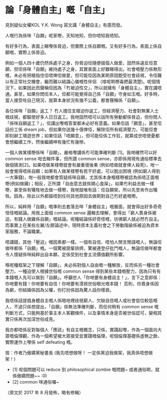# 論「身體自主」嘅「自主」

見到疑似女權KOL Y.K. Wong 寫文講「身體自主」有感而發。

人嘅行為係咪「自願」呢家嘢，天知地知，但你唔知我唔知。

有好多行為，表面上睇嚟係脅迫，但實際上係自願嘅。又有好多行為，表面上係自願嘅，實際上係脅迫。

例如一個人四十歲仍然係處子之身，你脅迫佢隨便搵個人做愛，固然係違反佢意願，但佢係咪「自願」維持處子之身，其實表面上好難睇得出。社會嘅壓力係無形嘅，未必有把槍指住佢唔俾佢做愛，但可能佢因為某啲原因飽受社會歧視，令佢難以有正常社交機會，繼而難以結識心儀嘅性伴侶 （嗱呢啲嘢毒撚最清楚)。呢個情況下，如果因此而聲稱佢因為「冇被迫性交」，所以就擁有「身體自主」，實在講唔通。甚至，如果你問佢本人，佢都可能覺得自己係「自願」守身如玉嘅。好多時，當人接受咗自己現況，就算本身狀況有幾不公義，都會聲稱係「自願」。

各位係咪「自願」返工？ 冇人揸住支槍迫你返工，但經濟壓力、社會對無業人士嘅歧視，都驅使好多人日日返工。我哋固然唔可以話所有勞動都係脅迫，但你問人「係咪自願返工？」，佢講出嚟嘅答案都未必好有意義。如果佢話「願意」，甚至佢話份工係 dream job，但如果你送幾十億俾佢，解除佢所有經濟壓力，可能佢會即刻辭工環遊世界；如果佢話「唔願意」，但可能佢係工作狂，就算成世唔使憂都會想繼續工作，然後繼續呻有幾忙有幾慘。

一個人做某樣嘢係咪「自願」，嚴格嚟講係冇可能準確判斷 [1]。我哋確然可以好 common sense 咁去睇件事，但所謂 common sense，亦即係用現有通俗標準去做個猜測[2]。如果唔做某樣嘢就會有嚴重壞後果 (例如唔做就會俾人殺死)，咁一般會覺得唔係自願；如果有人做某樣嘢有若干好處，可以脫出困境 (例如窮人得到一大筆錢)，咁一般我哋都會質疑係咪自願，尤其係本身嗰樣嘢被認為係唔正面嘅嘢(例如做雞)；相反，正所謂「自由意志就係開心食屎」，如果冇利益去做一樣嘢，甚至係有犧牲地去做一樣嘢，我哋就唯有話：佢自願架，所以先至肯作出犧牲。因為，除此以外都搵唔到任何其他原因去做啲對自己冇好處嘅嘢。

所以，純粹用「自願」嘅準則去套落去咩「身體自主」嘅層面，就會得出好多奇奇怪怪嘅結論。用我上面個 common sense 邏輯去理解，會得出「窮人賣身係被迫，有錢人做雞係自願」嘅結論。呢種結論係好奇怪嘅，彷彿窮人就必然冇自主。而事實上在某些左翼/左膠論述中，現時資本主義社會之下勞動階級係被迫為資本家服務，不論職業。

唔講錢，其他「壓迫」嘅因素都一樣。一個有自信、唔怕人閒言閒語嘅人，無論佢做咩都係「自願」嘅。一個驚被朋輩排擠，驚被連登仔批鬥嘅人，無論佢做咩都會令人懷疑係咪純粹出自本願，定係受到社會主流價值觀所影響。

喺呢種框架之下理解「自願」，未必係對個人自由嘅一種解放，反而係另一種社會壓力，一種迫使人根據世俗嘅 common sense 得到某些本錢嘅壓力，因為只有有本錢嘅人先可以做到「自願」。呼籲世人「你哋要有身體自主！」，言下之意即係：你哋要有錢！你哋要有自信！你哋要有漠視世俗眼光嘅本錢！ 否則，你賣身係因為窮，你結婚係因為父權，你打扮係因為驚人話你樣衰。

我唔係話提倡身體自主嘅人係暗地裡歧視窮人、欠缺自信嘅人或社會低位較低嘅人，不過只係想提出，「自願」係無法準確判斷，而任何稍有 common sense 嘅判斷方式，只能夠基於事主本人客觀條件，以及事情本身是否被世俗認可，變相其實只係再次加深世俗成見。

我亦都唔係反對每個人「應該」有自主嘅概念，只係，實踐起嚟，作為一個面向大眾嘅倫理觀，作為一個希望被大眾接受並實踐嘅倫理，呢個倫理基礎係虛無之餘，實際運作上嚟係 self defeating 嘅。

按：作者乃傲嬌黨秘書長 (我先唔想做呀！ 一定係黨迫我做架，我真係唔想做架！)

- [1] 呢個問題可以 reduce 到 philosophical zombie 嘅問題~ 或者通俗啲，就係傲嬌問題~~ :0)
- [2] common 咪通俗囉~

（原文於 2017 年 8 月發佈，略有修輯）

